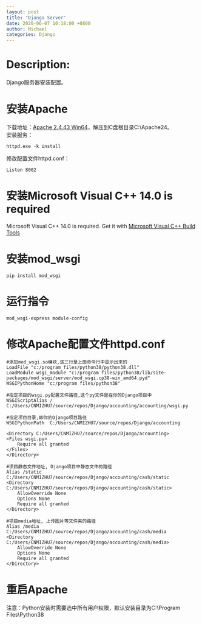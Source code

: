 ```yaml
---
layout: post
title: "Django Server"
date: 2020-06-07 10:18:00 +0800
author: Michael
categories: Django
---
```


# Description:
Django服务器安装配置。

# 安装Apache  
下载地址：[Apache 2.4.43 Win64](https://www.apachelounge.com/download/)，解压到C盘根目录C:\Apache24。  
安装服务：

	httpd.exe -k install  

修改配置文件httpd.conf：

	Listen 8002

# 安装Microsoft Visual C++ 14.0 is required
Microsoft Visual C++ 14.0 is required. Get it with [Microsoft Visual C++ Build Tools](https://visualstudio.microsoft.com/downloads/)  

# 安装mod_wsgi  
	pip install mod_wsgi

# 运行指令
	mod_wsgi-express module-config

# 修改Apache配置文件httpd.conf
	#添加mod_wsgi.so模块,这三行是上面命令行中显示出来的
	LoadFile "c:/program files/python38/python38.dll"
	LoadModule wsgi_module "c:/program files/python38/lib/site-packages/mod_wsgi/server/mod_wsgi.cp38-win_amd64.pyd"
	WSGIPythonHome "c:/program files/python38"	 
	 
	#指定项目的wsgi.py配置文件路径,这个py文件是在你的Django项目中  
	WSGIScriptAlias / C:/Users/CNMIZHU7/source/repos/Django/accounting/accounting/wsgi.py  
	  
	#指定项目目录,即你的Django项目路径 
	WSGIPythonPath  C:/Users/CNMIZHU7/source/repos/Django/accounting
	  
	<Directory C:/Users/CNMIZHU7/source/repos/Django/accounting>  
	<Files wsgi.py>  
	    Require all granted  
	</Files>  
	</Directory>  
	  
	#项目静态文件地址, Django项目中静态文件的路径  
	Alias /static C:/Users/CNMIZHU7/source/repos/Django/accounting/cash/static
	<Directory C:/Users/CNMIZHU7/source/repos/Django/accounting/cash/static>  
	    AllowOverride None  
	    Options None  
	    Require all granted  
	</Directory>  
	  
	#项目media地址, 上传图片等文件夹的路径  
	Alias /media C:/Users/CNMIZHU7/source/repos/Django/accounting/cash/media
	<Directory C:/Users/CNMIZHU7/source/repos/Django/accounting/cash/media>  
	    AllowOverride None  
	    Options None  
	    Require all granted  
	</Directory> 


# 重启Apache  


注意：Python安装时需要选中所有用户权限，默认安装目录为C:\Program Files\Python38